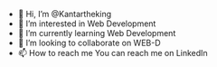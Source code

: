- 👋 Hi, I’m @Kantartheking
- 👀 I’m interested in Web Development 
- 🌱 I’m currently learning Web Development 
- 💞️ I’m looking to collaborate on WEB-D
- 📫 How to reach me
   You can reach me on LinkedIn 

<!---
Kantartheking/Kantartheking is a ✨ special ✨ repository because its `README.md` (this file) appears on your GitHub profile.
You can click the Preview link to take a look at your changes.
--->
